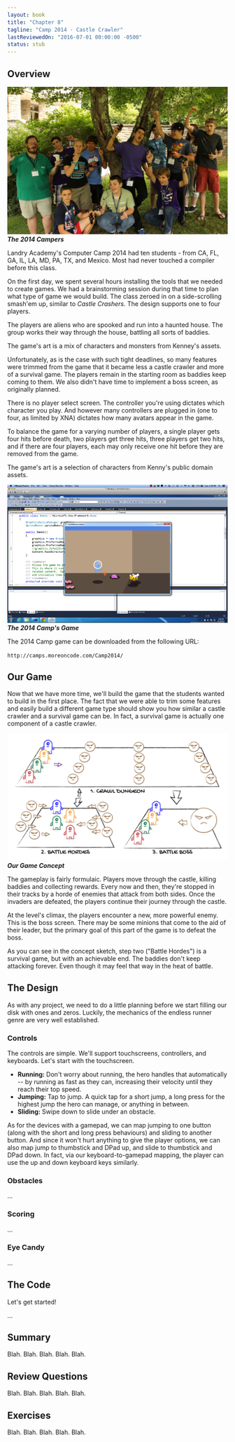 ```yaml
---
layout: book
title: "Chapter 8"
tagline: "Camp 2014 - Castle Crawler"
lastReviewedOn: "2016-07-01 00:00:00 -0500"
status: stub
---
```


## Overview

![The 2014 Campers](images/camp2014students.jpg)<br/>
_**The 2014 Campers**_

Landry Academy's Computer Camp 2014 had ten students - from CA, FL, GA, IL, LA, MD, PA, TX, and Mexico. Most had never touched a compiler before this class.

On the first day, we spent several hours installing the tools that we needed to create games. We had a brainstorming session during that time to plan what type of game we would build. The class zeroed in on a side-scrolling smash'em up, similar to _Castle Crashers_. The design supports one to four players.

The players are aliens who are spooked and run into a haunted house. The group works their way through the house, battling all sorts of baddies.

The game's art is a mix of characters and monsters from Kenney's assets.

Unfortunately, as is the case with such tight deadlines, so many features were trimmed from the game that it became less a castle crawler and more of a survival game. The players remain in the starting room as baddies keep coming to them. We also didn't have time to implement a boss screen, as originally planned.

There is no player select screen. The controller you're using dictates which character you play. And however many controllers are plugged in (one to four, as limited by XNA) dictates how many avatars appear in the game.

To balance the game for a varying number of players, a single player gets four hits before death, two players get three hits, three players get two hits, and if there are four players, each may only receive one hit before they are removed from the game.

The game's art is a selection of characters from Kenny's public domain assets.

![The 2014 Camp's Game](images/camp2014game.png)<br/>
_**The 2014 Camp's Game**_

The 2014 Camp game can be downloaded from the following URL:    

`http://camps.moreoncode.com/Camp2014/`

## Our Game

Now that we have more time, we'll build the game that the students wanted to build in the first place. The fact that we were able to trim some features and easily build a different game type should show you how similar a castle crawler and a survival game can be. In fact, a survival game is actually one component of a castle crawler.

![The parts of a castle crawler.](images/figure08-whiteboard-castle-crawler.png)<br/>
_**Our Game Concept**_

The gameplay is fairly formulaic. Players move through the castle, killing baddies and collecting rewards. Every now and then, they're stopped in their tracks by a horde of enemies that attack from both sides. Once the invaders are defeated, the players continue their journey through the castle.

At the level's climax, the players encounter a new, more powerful enemy. This is the boss screen. There may be some minions that come to the aid of their leader, but the primary goal of this part of the game is to defeat the boss.

As you can see in the concept sketch, step two ("Battle Hordes") is a survival game, but with an achievable end. The baddies don't keep attacking forever. Even though it may feel that way in the heat of battle.

## The Design

As with any project, we need to do a little planning before we start filling our disk with ones and zeros. Luckily, the mechanics of the endless runner genre are very well established.

### Controls

The controls are simple. We'll support touchscreens, controllers, and keyboards. Let's start with the touchscreen.

* **Running:** Don't worry about running, the hero handles that automatically -- by running as fast as they can, increasing their velocity until they reach their top speed.
* **Jumping:** Tap to jump. A quick tap for a short jump, a long press for the highest jump the hero can manage, or anything in between.
* **Sliding:** Swipe down to slide under an obstacle.

As for the devices with a gamepad, we can map jumping to one button (along with the short and long press behaviours) and sliding to another button. And since it won't hurt anything to give the player options, we can also map jump to thumbstick and DPad up, and slide to thumbstick and DPad down. In fact, via our keyboard-to-gamepad mapping, the player can use the up and down keyboard keys similarly.

### Obstacles

...

### Scoring

...

### Eye Candy

...

## The Code

Let's get started!

...

## Summary

Blah. Blah. Blah. Blah. Blah.

## Review Questions

Blah. Blah. Blah. Blah. Blah.

## Exercises

Blah. Blah. Blah. Blah. Blah.

